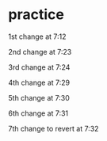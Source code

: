practice
========

1st change at 7:12

2nd change at 7:23

3rd change at 7:24

4th change at 7:29

5th change at 7:30

6th change at 7:31

7th change to revert at 7:32
